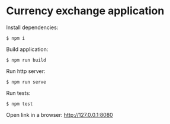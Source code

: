 # Currency exchange application

Install dependencies:

``$ npm i``

Build application:

``$ npm run build``

Run http server:

``$ npm run serve``

Run tests:

``$ npm test``

Open link in a browser: http://127.0.0.1:8080